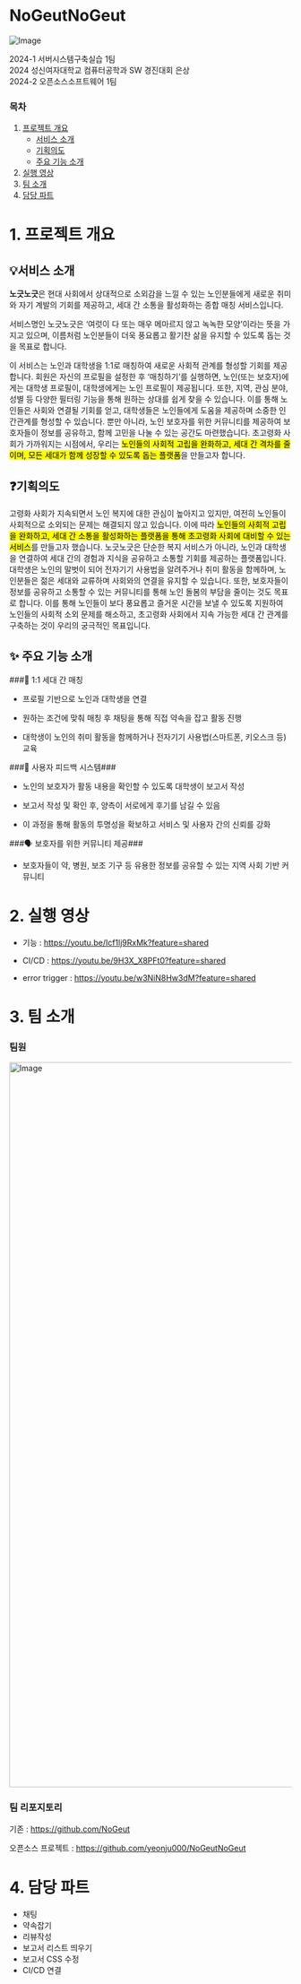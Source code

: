 # NoGeutNoGeut

![Image](https://github.com/user-attachments/assets/6e79bd52-9d63-48ca-91ca-c2f4587fcd11)

2024-1 서버시스템구축실습 1팀
<br/>
2024 성신여자대학교 컴퓨터공학과 SW 경진대회 은상
<br/>
2024-2 오픈소스소프트웨어 1팀




### 목차
1. [프로젝트 개요](#1-프로젝트-개요)
   - [서비스 소개](#서비스-소개)
   - [기획의도](#기획의도)
   - [주요 기능 소개](#-주요-기능-소개)
2. [실행 영상](#2-실행영상)
3. [팀 소개](#3-팀소개)
4. [담당 파트](#4-담당파트)





# 1. 프로젝트 개요
## 💡서비스 소개
 **노긋노긋**은 현대 사회에서 상대적으로 소외감을 느낄 수 있는 노인분들에게 새로운 취미와 자기 계발의 기회를 제공하고, 세대 간 소통을 활성화하는 종합 매칭 서비스입니다.

 서비스명인 노긋노긋은 ‘여럿이 다 또는 매우 메마르지 않고 녹녹한 모양’이라는 뜻을 가지고 있으며, 이름처럼 노인분들이 더욱 풍요롭고 활기찬 삶을 유지할 수 있도록 돕는 것을 목표로 합니다.

 이 서비스는 노인과 대학생을 1:1로 매칭하여 새로운 사회적 관계를 형성할 기회를 제공합니다. 회원은 자신의 프로필을 설정한 후 ‘매칭하기’를 실행하면, 노인(또는 보호자)에게는 대학생 프로필이, 대학생에게는 노인 프로필이 제공됩니다. 또한, 지역, 관심 분야, 성별 등 다양한 필터링 기능을 통해 원하는 상대를 쉽게 찾을 수 있습니다. 이를 통해 노인들은 사회와 연결될 기회를 얻고, 대학생들은 노인들에게 도움을 제공하며 소중한 인간관계를 형성할 수 있습니다. 뿐만 아니라, 노인 보호자를 위한 커뮤니티를 제공하여 보호자들이 정보를 공유하고, 함께 고민을 나눌 수 있는 공간도 마련했습니다.
 초고령화 사회가 가까워지는 시점에서, 우리는 <mark>노인들의 사회적 고립을 완화하고, 세대 간 격차를 줄이며, 모든 세대가 함께 성장할 수 있도록 돕는 플랫폼</mark>을 만들고자 합니다.





## ❓기획의도
 고령화 사회가 지속되면서 노인 복지에 대한 관심이 높아지고 있지만, 여전히 노인들이 사회적으로 소외되는 문제는 해결되지 않고 있습니다. 이에 따라 <mark>노인들의 사회적 고립을 완화하고, 세대 간 소통을 활성화하는 플랫폼을 통해 초고령화 사회에 대비할 수 있는 서비스</mark>를 만들고자 했습니다.
 노긋노긋은 단순한 복지 서비스가 아니라, 노인과 대학생을 연결하여 세대 간의 경험과 지식을 공유하고 소통할 기회를 제공하는 플랫폼입니다. 대학생은 노인의 말벗이 되어 전자기기 사용법을 알려주거나 취미 활동을 함께하며, 노인분들은 젊은 세대와 교류하며 사회와의 연결을 유지할 수 있습니다. 또한, 보호자들이 정보를 공유하고 소통할 수 있는 커뮤니티를 통해 노인 돌봄의 부담을 줄이는 것도 목표로 합니다.
 이를 통해 노인들이 보다 풍요롭고 즐거운 시간을 보낼 수 있도록 지원하여 노인들의 사회적 소외 문제를 해소하고, 초고령화 사회에서 지속 가능한 세대 간 관계를 구축하는 것이 우리의 궁극적인 목표입니다.





## ✨ 주요 기능 소개
###👥 1:1 세대 간 매칭

-	프로필 기반으로 노인과 대학생을 연결

-	원하는 조건에 맞춰 매칭 후 채팅을 통해 직접 약속을 잡고 활동 진행



-	대학생이 노인의 취미 활동을 함께하거나 전자기기 사용법(스마트폰, 키오스크 등) 교육

###📝 사용자 피드백 시스템###

-	노인의 보호자가 활동 내용을 확인할 수 있도록 대학생이 보고서 작성

-	보고서 작성 및 확인 후, 양측이 서로에게 후기를 남길 수 있음

-	이 과정을 통해 활동의 투명성을 확보하고 서비스 및 사용자 간의 신뢰를 강화

###🗣️ 보호자를 위한 커뮤니티 제공###

-	보호자들이 약, 병원, 보조 기구 등 유용한 정보를 공유할 수 있는 지역 사회 기반 커뮤니티




# 2. 실행 영상
-	기능 : https://youtu.be/Icf1lj9RxMk?feature=shared

-	CI/CD : https://youtu.be/9H3X_X8PFt0?feature=shared

-	error trigger : https://youtu.be/w3NiN8Hw3dM?feature=shared




# 3. 팀 소개
### 팀원
<img width="1294" alt="Image" src="https://github.com/user-attachments/assets/e6392c3f-94c7-43e9-8d5c-eb705868f78e" />

### 팀 리포지토리

기존 : https://github.com/NoGeut

오픈소스 프로젝트 : https://github.com/yeonju000/NoGeutNoGeut




# 4. 담당 파트
-	채팅
-	약속잡기
-	리뷰작성
-	보고서 리스트 띄우기
-	보고서 CSS 수정
-	CI/CD 연결
